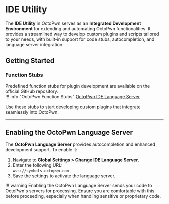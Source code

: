 # IDE Utility

The **IDE Utility** in OctoPwn serves as an **Integrated Development Environment** for extending and automating OctoPwn functionalities. It provides a streamlined way to develop custom plugins and scripts tailored to your needs, with built-in support for code stubs, autocompletion, and language server integration.

## Getting Started

### Function Stubs
Predefined function stubs for plugin development are available on the official GitHub repository:  
!!! info "OctoPwn Function Stubs"
	[OctoPwn IDE Language Server](https://github.com/octopwn/octopwn-ide-language-server)

Use these stubs to start developing custom plugins that integrate seamlessly into OctoPwn.

---

## Enabling the OctoPwn Language Server

The **OctoPwn Language Server** provides autocompletion and enhanced development support. To enable it:

1. Navigate to **Global Settings > Change IDE Language Server**.
2. Enter the following URL:  
   `wss://symbols.octopwn.com`
3. Save the settings to activate the language server.

!!! warning
	Enabling the OctoPwn Language Server sends your code to OctoPwn's servers for processing. Ensure you are comfortable with this before proceeding, especially when handling sensitive or proprietary code.

